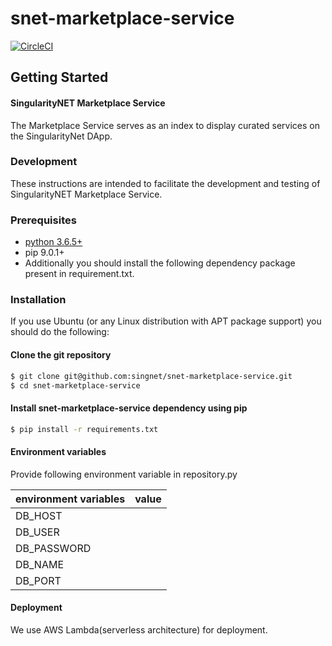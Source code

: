 # snet-marketplace-service

[![CircleCI](https://circleci.com/gh/singnet/snet-cli.svg?style=svg)](https://circleci.com/gh/singnet/snet-marketplace-service)
  
## Getting Started  
#### SingularityNET Marketplace Service  
The Marketplace Service serves as an index to display curated services on the SingularityNet DApp.
### Development
These instructions are intended to facilitate the development and testing of SingularityNET Marketplace Service.

### Prerequisites

* [python 3.6.5+](https://www.python.org/downloads/)
* pip 9.0.1+
* Additionally you should install the following dependency package present in requirement.txt.

### Installation
If you use Ubuntu (or any Linux distribution with APT package support) you should do the following:

#### Clone the git repository
```bash
$ git clone git@github.com:singnet/snet-marketplace-service.git
$ cd snet-marketplace-service
```

#### Install snet-marketplace-service dependency using pip
```bash
$ pip install -r requirements.txt
```
#### Environment variables
Provide following environment variable in repository.py

environment variables|value
-----|-----
DB_HOST|
DB_USER|
DB_PASSWORD|
DB_NAME|
DB_PORT|

#### Deployment
We use AWS Lambda(serverless architecture) for deployment.
